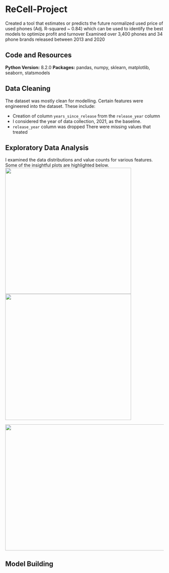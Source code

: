 # ReCell-Project
Created a tool that estimates or predicts the future normalized used price of used phones (Adj. R-squared ~ 0.84) which can be used to identify the best models to optimize profit and turnover
Examined over 3,400 phones and 34 phone brands released between 2013 and 2020

## Code and Resources
**Python Version:** 8.2.0
**Packages:** pandas, numpy, sklearn, matplotlib, seaborn, statsmodels

## Data Cleaning
The dataset was mostly clean for modelling. Certain features were engineered into the dataset. These include:
- Creation of column `years_since_release` from the `release_year` column
- I considered the year of data collection, 2021, as the baseline.
- `release_year` column was dropped
There were missing values that treated

## Exploratory Data Analysis
I examined the data distributions and value counts for various features. Some of the insightful plots are highlighted below.
<left><img src="https://github.com/Ariyo347/ReCell-Project/assets/113588909/eb82d45e-de26-474e-9fd1-a662a3acddb0" width="400" height="400"></left>
<right><img src="https://github.com/Ariyo347/ReCell-Project/assets/113588909/aae3010b-ce48-4b68-9982-3797e9c1b9bd" width="400" height="400"></right>

<center><img src="https://github.com/Ariyo347/ReCell-Project/assets/113588909/2d722ed6-e45d-4cf5-82a9-865c00068fce" width="800" height="400"></center>

## Model Building 
